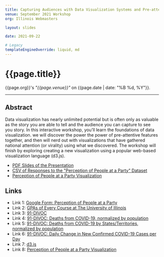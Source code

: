 ```yaml
---
title: Capturing Audiences with Data Visualization Systems and Pre-attentive Features
venue: September 2021 Workshop
org: Illinois Webmasters

layout: slides

date: 2021-09-22

# Legacy
templateEngineOverride: liquid, md
---
```


# {{page.title}}
{{page.org}}'s *"{{page.venue}}"* on {{page.date | date: "%B %d, %Y"}}.

<hr>

## Abstract

Data visualization has nearly unlimited potential but is often only as valuable as the story you are able to tell and the audience you can capture to see you story. In this interactive workshop, you’ll learn the foundations of data visualization. we will discover the power the power of pre-attentive features together, and then will nerd out with visualizations that have gathered national attention (or virality) using what we discovered.  The workshop will finish by exploring creating a new visualization using a popular web-based visualization language (d3.js).

- [PDF Slides of the Presentation](waf_web21-slides.pdf)
- [CSV of Responses to the "Perception of People at a Party" Dataset](Perception-of-People-at-a-Party_Illinois-WebMasters.csv)
- [Perception of People at a Party Visualization](vis/)

## Links

- Link 1: [Google Form: Perception of People at a Party](https://forms.gle/mbxh6u1k8KZhn5BC8)
- Link 2: [GPAs of Every Course at The University of Illinois](https://waf.cs.illinois.edu/discovery/gpa_of_every_course_at_illinois/)
- Link 3: [91-DIVOC](https://91-divoc.com/pages/covid-visualization/#countries)
- Link 4: [91-DIVOC: Deaths from COVID-19, normalized by population](https://91-divoc.com/pages/covid-visualization/?chart=countries-normalized&highlight=United%20States&show=25-lg&y=both&scale=linear&data=deaths&data-source=jhu&xaxis=right#countries-normalized)
- Link 5: [91-DIVOC: Deaths from COVID-19 by States/Territories, normalized by population](https://91-divoc.com/pages/covid-visualization/?chart=states-normalized&highlight=Illinois&show=us-states&y=both&scale=linear&data=deaths&data-source=jhu&xaxis=right#states-normalized)
- Link 6: [91-DIVOC: Daily Change in New Confirmed COVID-19 Cases per Day](https://91-divoc.com/pages/covid-visualization/?chart=countries&highlight=United%20States&show=25&y=both&scale=linear&data=cases-daily-7-dx-7&data-source=jhu&xaxis=right#countries)
- Link 7: [d3.js](https://d3js.org/)
- Link 8: [Perception of People at a Party Visualization](vis/)
